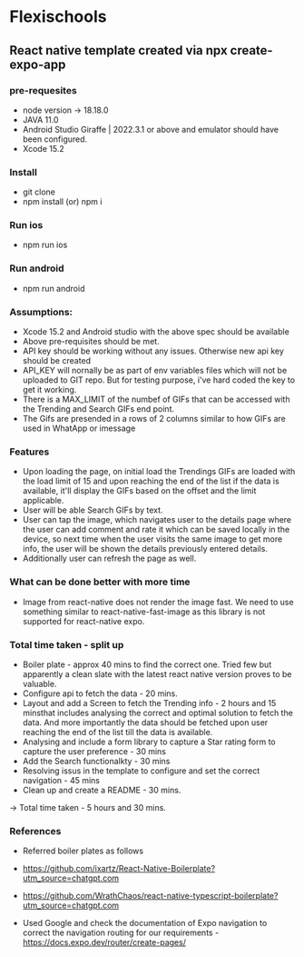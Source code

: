 # Flexischools 

## React native template created via npx create-expo-app

### pre-requesites
- node version -> 18.18.0
- JAVA 11.0
- Android Studio Giraffe | 2022.3.1 or above and emulator should have been configured.
- Xcode 15.2

### Install
- git clone <Repo>
- npm install (or) npm i

### Run ios
- npm run ios

### Run android
- npm run android

### Assumptions:

- Xcode 15.2 and Android studio with the above spec should be available
- Above pre-requisites should be met.
- API key should be working without any issues. Otherwise new api key should be created
- API_KEY will nornally be as part of env variables files which will not be uploaded to GIT repo.  But for testing purpose, i've hard coded the key to get it working.
- There is a MAX_LIMIT of the numbef of GIFs that can be accessed with the Trending and Search GIFs end point.
- The Gifs are presended in a rows of 2 columns similar to how GIFs are used in WhatApp or imessage

### Features
- Upon loading the page, on initial load the Trendings GIFs are loaded with the load limit of 15 and upon reaching the end of the list if the data is available, it'll display the GIFs based on the offset and the limit applicable.
- User will be able Search GIFs by text.
- User can tap the image, which navigates user to the details page where the user can add comment and rate it which can be saved locally in the device, so next time when the user visits the same image to get more info, the user will be shown the details previously entered details.
- Additionally user can refresh the page as well.

### What can be done better with more time
- Image from react-native does not render the image fast. We need to use something similar to react-native-fast-image as this library is not supported for react-native expo.

### Total time taken - split up
- Boiler plate - approx 40 mins to find the correct one. Tried few but apparently a clean slate with the latest react native version proves to be valuable.
- Configure api to fetch the data - 20 mins.
- Layout and add a Screen to fetch the Trending info - 2 hours and 15 minsthat includes analysing the correct and optimal solution to fetch the data. And more importantly the data should be fetched upon user reaching the end of the list till the data is available.
- Analysing and include a form library to capture a Star rating form to capture the user preference - 30 mins
- Add the Search functionalkty - 30 mins
- Resolving issus in the template to configure and set the correct navigation - 45 mins
- Clean up and create a README - 30 mins.


-> Total time taken - 5 hours and 30 mins.

### References
 - Referred boiler plates as follows
  - https://github.com/ixartz/React-Native-Boilerplate?utm_source=chatgpt.com 
  - https://github.com/WrathChaos/react-native-typescript-boilerplate?utm_source=chatgpt.com
  
 - Used Google and check the documentation of Expo navigation to correct the navigation routing for our requirements - https://docs.expo.dev/router/create-pages/
 